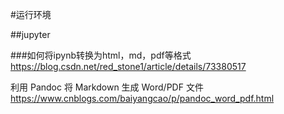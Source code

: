 #运行环境

##jupyter

###如何将ipynb转换为html，md，pdf等格式
https://blog.csdn.net/red_stone1/article/details/73380517

利用 Pandoc 将 Markdown 生成 Word/PDF 文件
https://www.cnblogs.com/baiyangcao/p/pandoc_word_pdf.html